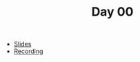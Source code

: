 <div align="center">
  <h1>Day 00</h1>
  <br/>

</div>

  - <a rel="license" href="https://docs.google.com/presentation/d/1xUbeikhrU6CanNEh1als6HEK0jxHaM4u3yvStBv6k_8/edit?usp=sharing">Slides</a>
  - <a rel="license" href="https://www.youtube.com/watch?v=9Ky_Hy4N7zI">Recording</a>
